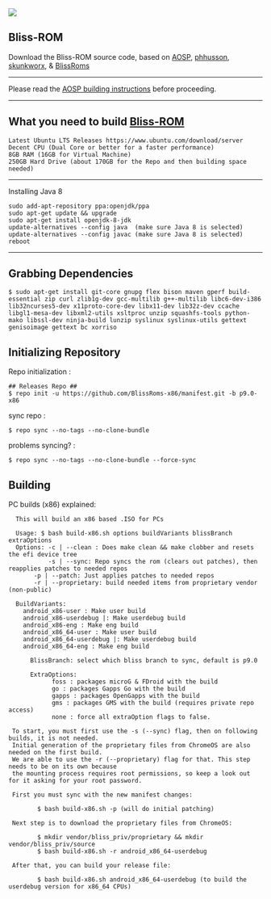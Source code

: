 <img src="https://i.imgur.com/0GnrwaU.png">

Bliss-ROM
-----------------------
Download the Bliss-ROM source code, based on [AOSP](https://android.googlesource.com), [phhusson](https://github.com/phhusson/treble_manifest), [skunkworx](https://github.com/skunkworkx/platform_manifest), & [BlissRoms](https://github.com/BlissRoms/platform_manifest)

---------------------------------------------------

Please read the [AOSP building instructions](http://source.android.com/source/index.html) before proceeding.

-----------------------
What you need to build [Bliss-ROM](https://github.com/BlissROMs/platform_manifest)
-----------------------

    Latest Ubuntu LTS Releases https://www.ubuntu.com/download/server
    Decent CPU (Dual Core or better for a faster performance)
    8GB RAM (16GB for Virtual Machine)
    250GB Hard Drive (about 170GB for the Repo and then building space needed)
  
-----------------------

Installing Java 8

    sudo add-apt-repository ppa:openjdk/ppa
    sudo apt-get update && upgrade
    sudo apt-get install openjdk-8-jdk
    update-alternatives --config java  (make sure Java 8 is selected)
    update-alternatives --config javac (make sure Java 8 is selected)
    reboot
    
-----------------------

Grabbing Dependencies
-----------------------

    $ sudo apt-get install git-core gnupg flex bison maven gperf build-essential zip curl zlib1g-dev gcc-multilib g++-multilib libc6-dev-i386  lib32ncurses5-dev x11proto-core-dev libx11-dev lib32z-dev ccache libgl1-mesa-dev libxml2-utils xsltproc unzip squashfs-tools python-mako libssl-dev ninja-build lunzip syslinux syslinux-utils gettext genisoimage gettext bc xorriso

Initializing Repository
-----------------------

Repo initialization :
    
    ## Releases Repo ##
    $ repo init -u https://github.com/BlissRoms-x86/manifest.git -b p9.0-x86

sync repo :

    $ repo sync --no-tags --no-clone-bundle
    
problems syncing? :

    $ repo sync --no-tags --no-clone-bundle --force-sync

Building
--------

PC builds (x86) explained:
	  
	  This will build an x86 based .ISO for PCs

	  Usage: $ bash build-x86.sh options buildVariants blissBranch extraOptions
	  Options: -c | --clean : Does make clean && make clobber and resets the efi device tree
	    	   -s | --sync: Repo syncs the rom (clears out patches), then reapplies patches to needed repos
		   -p | --patch: Just applies patches to needed repos
		   -r | --proprietary: build needed items from proprietary vendor (non-public)

	  BuildVariants:
		android_x86-user : Make user build
		android_x86-userdebug |: Make userdebug build
		android_x86-eng : Make eng build
		android_x86_64-user : Make user build
		android_x86_64-userdebug |: Make userdebug build
		android_x86_64-eng : Make eng build

          BlissBranch: select which bliss branch to sync, default is p9.0

          ExtraOptions:
            	foss : packages microG & FDroid with the build
            	go : packages Gapps Go with the build
            	gapps : packages OpenGapps with the build
            	gms : packages GMS with the build (requires private repo access)
            	none : force all extraOption flags to false. 

	 To start, you must first use the -s (--sync) flag, then on following builds, it is not needed. 
	 Initial generation of the proprietary files from ChromeOS are also needed on the first build. 
	 We are able to use the -r (--proprietary) flag for that. This step needs to be on its own because
	 the mounting process requires root permissions, so keep a look out for it asking for your root password. 
	  
	 First you must sync with the new manifest changes:

        	$ bash build-x86.sh -p (will do initial patching)
	  
	 Next step is to download the proprietary files from ChromeOS:
	  
        	$ mkdir vendor/bliss_priv/proprietary && mkdir vendor/bliss_priv/source	    
        	$ bash build-x86.sh -r android_x86_64-userdebug 
	    
	 After that, you can build your release file:
	  
        	$ bash build-x86.sh android_x86_64-userdebug (to build the userdebug version for x86_64 CPUs)

